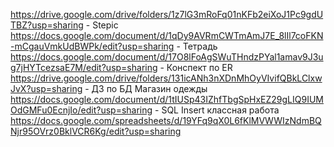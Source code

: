 https://drive.google.com/drive/folders/1z7lG3mRoFq01nKFb2eiXoJ1Pc9gdUTBZ?usp=sharing - Stepic
https://docs.google.com/document/d/1qDy9AVRmCWTmAmJ7E_8lIl7coFKN-mCgauVmkUdBWPk/edit?usp=sharing - Тетрадь
https://docs.google.com/document/d/17O8lFoAgSWuTHndzPYal1amav9J3ug7jHYTcezsaE7M/edit?usp=sharing - Конспект по ER
https://drive.google.com/drive/folders/131icANh3nXDnMhOyVIvifQBkLClxwJvX?usp=sharing - ДЗ по БД Магазин одежды
https://docs.google.com/document/d/1tIUSp43IZhfTbgSpHxEZ29gLIQ9IUMOdGMFu0EcnjIo/edit?usp=sharing - SQL Insert классная работа
https://docs.google.com/spreadsheets/d/19YFq9qX0L6fKlMVWWIzNdmBQNjr95OVrz0BklVCR6Kg/edit?usp=sharing
